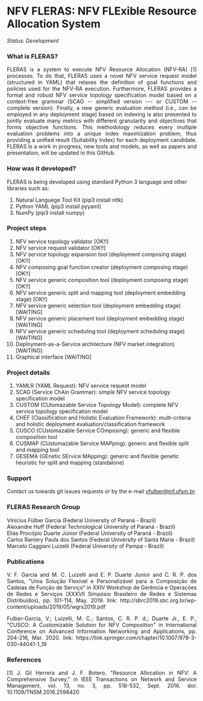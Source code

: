 NFV FLERAS: NFV FLExible Resource Allocation System
========================================================

*Status: Development*

### What is FLERAS?

<p align="justify">FLERAS is a system to execute NFV Resource Allocation (NFV-RA) [1] processes. To do that, FLERAS uses a novel NFV service request model (structured in YAML) that relaxes the definition of goal functions and policies used for the NFV-RA execution. Furthermore, FLERAS provides a formal and robust NFV service topology specification model based on a context-free grammar (SCAG -- simplified version --- or CUSTOM -- complete version). Finally, a new generic evaluation method (i.e., can be employed in any deployment stage) based on indexing is also presented to jointly evaluate many metrics with different granularity and objectives that forms objective functions. This methodology reduces every multiple evaluation problems into a unique index maximization problem, thus providing a unified result (Suitability Index) for each deployment candidate. FLERAS is a work in progress, new tools and models, as well as papers and presentation, will be updated in this GitHub.</p>

### How was it developed?

FLERAS is being developed using standard Python 3 language and other libraries such as:<br/>
1. Natural Languege Tool Kit (pip3 install nltk)<br/>
2. Python YAML (pip3 install pyyaml)
3. NumPy (pip3 install numpy)

### Project steps

1. NFV service topology validator [OK!!]<br/>
2. NFV service request validator [OK!!]<br/>
3. NFV service topology expansion tool (deployment composing stage) [OK!!]<br/>
4. NFV composing goal function creator (deployment composing stage) [OK!!]<br/>
5. NFV service generic composition tool (deployment composing stage) [OK!!]<br/>
6. NFV service generic split and mapping tool (deployment embedding stage) [OK!!]<br/>
7. NFV service generic selection tool (deployment embedding stage) [WAITING]<br/>
8. NFV service generic placement tool (deployment embedding stage) [WAITING]<br/>
8. NFV service generic scheduling tool (deployment scheduling stage) [WAITING]<br/>
8. Deployment-as-a-Service architecture (NFV market integration) [WAITING]<br/>
9. Graphical interface [WAITING]

### Project details

1. YAMLR (YAML Request): NFV service request model
2. SCAG (Service ChAin Grammar): simple NFV service topology specification model
3. CUSTOM (CUtomazable Service Topology Model): complete NFV service topology specification model
4. CHEF (Classification and Holistic Evaluation Framework): multi-criteria and holistic deployment evaluation/classification framework
5. CUSCO (CUstomazable Service COmposing): generic and flexible composition tool
6. CUSMAP (CUstomazable Service MAPping): generic and flexible split and mapping tool
7. GESEMA (GEnetic SErvice MApping): generic and flexible genetic heuristic for split and mapping (standalone)

### Support

Contact us towards git issues requests or by the e-mail vfulber@inf.ufsm.br.

### FLERAS Research Group

Vinícius Fülber Garcia (Federal University of Paraná - Brazil)<br/>
Alexandre Huff (Federal Technological University of Paraná - Brazil)<br/>
Elias Procópio Duarte Júnior (Federal University of Paraná - Brazil)<br/>
Carlos Raniery Paula dos Santos (Federal University of Santa Maria - Brazil)<br/>
Marcelo Caggiani Luizelli (Federal University of Pampa - Brazil)<br/>

### Publications

<p align="justify">V. F. Garcia and M. C. Luizelli and E. P. Duarte Junior and C. R. P. dos Santos, "Uma Solução Flexível e Personalizável para a Composição de Cadeias de Função de Serviço" in XXIV Workshop de Gerência e Operações de Redes e Serviços (XXXVII Simpósio Brasileiro de Redes e Sistemas Distribuídos), pp. 101-114, May. 2019. link: http://sbrc2019.sbc.org.br/wp-content/uploads/2019/05/wgrs2019.pdf</p>
<p align="justify">Fulber-Garcia, V.; Luizelli, M. C.; Santos, C. R. P. d.; Duarte Jr., E. P., "CUSCO: A Customizable Solution for NFV Composition" in International Conference on Advanced Information Networking and Applications, pp. 204-216, Mar. 2020. link: https://link.springer.com/chapter/10.1007/978-3-030-44041-1_19</p>

### References

<p align="justify">[1] J. Gil Herrera and J. F. Botero, "Resource Allocation in NFV: A Comprehensive Survey," in IEEE Transactions on Network and Service Management, vol. 13, no. 3, pp. 518-532, Sept. 2016. doi: 10.1109/TNSM.2016.2598420</p>
